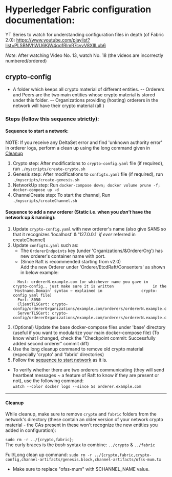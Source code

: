 # Hyperledger Fabric configuration documentation:
YT Series to watch for understanding configuration files in depth (of Fabric 2.0):
https://www.youtube.com/playlist?list=PLSBNVhWU6KjW4qo1RlmR7cvvV8XIILub6

_Note_: After watching Video No. 13, watch No. 18 (the videos are incorrectly numbered/ordered)

## crypto-config
- A folder which keeps all crypto material of different entities. 
	-- Orderers and Peers are the two main entities whose crypto material is stored under this folder.
	-- Organizations providing (hosting) orderers in the network will have their crypto material (all ) 
  

### Steps (follow this sequence strictly):
#### <a name="networkup"></a>Sequence to start a network:   
NOTE: If you receive any DeltaSet error and find 'unknown authority error' in orderer logs, 
perform a clean up using the long command given in [Cleanup](#cleanup)

1. Crypto step: After modifications to `crypto-config.yaml` file (if required), run `./myscripts/create-crypto.sh`
2. Genesis step: After modifications to `configtx.yaml` file (if required), run `./myscripts/create-genesis.sh`
3. NetworkUp step: Run `docker-compose down; docker volume prune -f; docker-compose up -d`
4. ChannelCreate step: To start the channel, Run `./myscripts/createChannel.sh`


#### Sequence to add a new orderer (Static i.e. when you _don't_ have the network up & running):

1. Update `crypto-config.yaml` with new orderer's name (also give SANS so that it recognizes 'localhost' & '127.0.0.1' _if ever_ referred in createChannel)  
2. Update `configtx.yaml` such as:
	- The `OrdererEndpoints` key (under 'Organizations/&OrdererOrg') has new orderer's container name with port.
	- (Since Raft is recommended starting from v2.0)  
	Add the new Orderer under 'Orderer/EtcdRaft/Consenters' as shown in below example:  
	```
	- Host: ordererN.example.com (or whichever name you gave in 				crypto-config.. just make sure it is written 				 in the 'Hostname.Domain' syntax ~ explained in 				crypto-config yaml file)
      Port: 8050 
      ClientTLSCert: crypto-config/ordererOrganizations/example.com/orderers/ordererN.example.com/tls/server.crt
      ServerTLSCert: crypto-config/ordererOrganizations/example.com/orderers/ordererN.example.com/tls/server.crt
	```  
3. (Optional) Update the base docker-compose files under 'base' directory (useful if you want to modularize your main docker-compose file)  (To know what I changed, check the "Checkpoint commit: Successfully added second orderer" commit diff)
4. Use the long cleanup command to remove old crypto material (especially 'crypto' and 'fabric' directories)    
5. Follow the [sequence to start network](#networkup) as it is.  
  
- To verify whether there are two orderers communicating (they will send heartbeat messages ~ a feature of Raft to know if they are present or not), use the following command:  
`watch --color docker logs --since 5s orderer.example.com `  

--- 
#### <a name="cleanup"></a>Cleanup 
While cleanup, make sure to remove `crypto` and `fabric` folders from the network's directory (these contain an older version of your network crypto material - the CAs present in these won't recognize the new entities you added in configuration):

`sudo rm -r ../{crypto,fabric};`  
The curly braces is the _bash_ syntax to combine: `../crypto` & `../fabric` 
  
Full/Long clean up command:
`sudo rm -r ../{crypto,fabric,crypto-config,channel-artifacts/genesis.block,channel-artifacts/ofss-mum.tx`

- Make sure to replace "ofss-mum" with $CHANNEL_NAME value.

